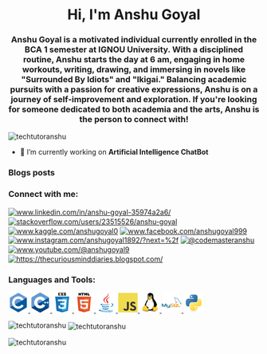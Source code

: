 <h1 align="center">Hi, I'm Anshu Goyal</h1>
<h3 align="center">Anshu Goyal is a motivated individual currently enrolled in the BCA 1 semester at IGNOU University. With a disciplined routine, Anshu starts the day at 6 am, engaging in home workouts, writing, drawing, and immersing in novels like "Surrounded By Idiots" and "Ikigai." Balancing academic pursuits with a passion for creative expressions, Anshu is on a journey of self-improvement and exploration. If you're looking for someone dedicated to both academia and the arts, Anshu is the person to connect with!</h3>

<p align="left"> <img src="https://komarev.com/ghpvc/?username=techtutoranshu&label=Profile%20views&color=0e75b6&style=flat" alt="techtutoranshu" /> </p>

- 🔭 I’m currently working on **Artificial Intelligence ChatBot**

### Blogs posts
<!-- BLOG-POST-LIST:START -->
<!-- BLOG-POST-LIST:END -->

<h3 align="left">Connect with me:</h3>
<p align="left">
<a href="https://linkedin.com/in/www.linkedin.com/in/anshu-goyal-35974a2a6/" target="blank"><img align="center" src="https://raw.githubusercontent.com/rahuldkjain/github-profile-readme-generator/master/src/images/icons/Social/linked-in-alt.svg" alt="www.linkedin.com/in/anshu-goyal-35974a2a6/" height="30" width="40" /></a>
<a href="https://stackoverflow.com/users/stackoverflow.com/users/23515526/anshu-goyal" target="blank"><img align="center" src="https://raw.githubusercontent.com/rahuldkjain/github-profile-readme-generator/master/src/images/icons/Social/stack-overflow.svg" alt="stackoverflow.com/users/23515526/anshu-goyal" height="30" width="40" /></a>
<a href="https://kaggle.com/www.kaggle.com/anshugoyal0" target="blank"><img align="center" src="https://raw.githubusercontent.com/rahuldkjain/github-profile-readme-generator/master/src/images/icons/Social/kaggle.svg" alt="www.kaggle.com/anshugoyal0" height="30" width="40" /></a>
<a href="https://fb.com/www.facebook.com/anshugoyal999" target="blank"><img align="center" src="https://raw.githubusercontent.com/rahuldkjain/github-profile-readme-generator/master/src/images/icons/Social/facebook.svg" alt="www.facebook.com/anshugoyal999" height="30" width="40" /></a>
<a href="https://instagram.com/www.instagram.com/anshugoyal1892/?next=%2f" target="blank"><img align="center" src="https://raw.githubusercontent.com/rahuldkjain/github-profile-readme-generator/master/src/images/icons/Social/instagram.svg" alt="www.instagram.com/anshugoyal1892/?next=%2f" height="30" width="40" /></a>
<a href="https://medium.com/@codemasteranshu" target="blank"><img align="center" src="https://raw.githubusercontent.com/rahuldkjain/github-profile-readme-generator/master/src/images/icons/Social/medium.svg" alt="@codemasteranshu" height="30" width="40" /></a>
<a href="https://www.youtube.com/c/www.youtube.com/@anshugoyal9" target="blank"><img align="center" src="https://raw.githubusercontent.com/rahuldkjain/github-profile-readme-generator/master/src/images/icons/Social/youtube.svg" alt="www.youtube.com/@anshugoyal9" height="30" width="40" /></a>
<a href="/https://thecuriousminddiaries.blogspot.com/" target="blank"><img align="center" src="https://raw.githubusercontent.com/rahuldkjain/github-profile-readme-generator/master/src/images/icons/Social/rss.svg" alt="https://thecuriousminddiaries.blogspot.com/" height="30" width="40" /></a>
</p>

<h3 align="left">Languages and Tools:</h3>
<p align="left"> <a href="https://www.cprogramming.com/" target="_blank" rel="noreferrer"> <img src="https://raw.githubusercontent.com/devicons/devicon/master/icons/c/c-original.svg" alt="c" width="40" height="40"/> </a> <a href="https://www.w3schools.com/cpp/" target="_blank" rel="noreferrer"> <img src="https://raw.githubusercontent.com/devicons/devicon/master/icons/cplusplus/cplusplus-original.svg" alt="cplusplus" width="40" height="40"/> </a> <a href="https://www.w3schools.com/css/" target="_blank" rel="noreferrer"> <img src="https://raw.githubusercontent.com/devicons/devicon/master/icons/css3/css3-original-wordmark.svg" alt="css3" width="40" height="40"/> </a> <a href="https://www.w3.org/html/" target="_blank" rel="noreferrer"> <img src="https://raw.githubusercontent.com/devicons/devicon/master/icons/html5/html5-original-wordmark.svg" alt="html5" width="40" height="40"/> </a> <a href="https://www.java.com" target="_blank" rel="noreferrer"> <img src="https://raw.githubusercontent.com/devicons/devicon/master/icons/java/java-original.svg" alt="java" width="40" height="40"/> </a> <a href="https://developer.mozilla.org/en-US/docs/Web/JavaScript" target="_blank" rel="noreferrer"> <img src="https://raw.githubusercontent.com/devicons/devicon/master/icons/javascript/javascript-original.svg" alt="javascript" width="40" height="40"/> </a> <a href="https://www.linux.org/" target="_blank" rel="noreferrer"> <img src="https://raw.githubusercontent.com/devicons/devicon/master/icons/linux/linux-original.svg" alt="linux" width="40" height="40"/> </a> <a href="https://www.mysql.com/" target="_blank" rel="noreferrer"> <img src="https://raw.githubusercontent.com/devicons/devicon/master/icons/mysql/mysql-original-wordmark.svg" alt="mysql" width="40" height="40"/> </a> <a href="https://www.python.org" target="_blank" rel="noreferrer"> <img src="https://raw.githubusercontent.com/devicons/devicon/master/icons/python/python-original.svg" alt="python" width="40" height="40"/> </a> </p>

<p><img align="left" src="https://github-readme-stats.vercel.app/api/top-langs?username=techtutoranshu&show_icons=true&locale=en&layout=compact" alt="techtutoranshu" /></p>

<p>&nbsp;<img align="center" src="https://github-readme-stats.vercel.app/api?username=techtutoranshu&show_icons=true&locale=en" alt="techtutoranshu" /></p>

<p><img align="center" src="https://github-readme-streak-stats.herokuapp.com/?user=techtutoranshu&" alt="techtutoranshu" /></p>
